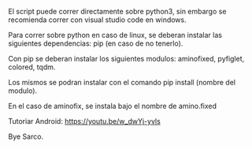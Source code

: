 El script puede correr directamente sobre python3, sin embargo se recomienda correr con visual studio code en windows.

Para correr sobre python en caso de linux, se deberan instalar las siguientes dependencias: pip (en caso de no tenerlo).

Con pip se deberan instalar los siguientes modulos: aminofixed, pyfiglet, colored, tqdm.

Los mismos se podran instalar con el comando pip install (nombre del modulo).

En el caso de aminofix, se instala bajo el nombre de amino.fixed

Tutoriar Android: https://youtu.be/w_dwYj-yvls

Bye Sarco.
